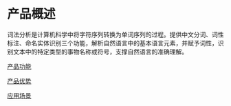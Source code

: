 #  产品概述

词法分析是计算机科学中将字符序列转换为单词序列的过程。提供中文分词、词性标注、命名实体识别三个功能，解析自然语言中的基本语言元素，并赋予词性，识别文本中的特定类型的事物名称或符号，支撑自然语言的准确理解。

[产品功能](Features.md)

[产品优势](Benefits.md)

[应用场景](Application-Scenarios.md)